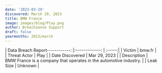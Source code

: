 ```yaml
---
date: '2023-03-29'
discovered: March 29, 2023
title: BMW France
image: images/blog/Play.png
author: Breachsense Support
draft: false
yearmonths: 2023/march
---
```


| Data Breach Report------------:     |:-------------:    | :-----:|
| Victim      | bmw.fr      | 
| Threat Actor      | Play      | 
| Date Discovered      | Mar 29, 2023      | 
| Description      | BMW France is a company that operates in the automotive industry.      | 
| Leak Size      | Unknown      | 

